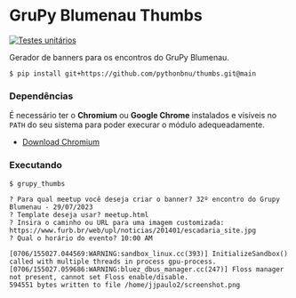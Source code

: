 # GruPy Blumenau Thumbs

[![Testes unitários](https://github.com/pythonbnu/thumbs/actions/workflows/unit-tests.yaml/badge.svg)](https://github.com/pythonbnu/thumbs/actions/workflows/unit-tests.yaml)

Gerador de banners para os encontros do GruPy Blumenau.

```shell
$ pip install git+https://github.com/pythonbnu/thumbs.git@main
```

### Dependências

É necessário ter o **Chromium** ou **Google Chrome** instalados e visíveis no `PATH` do seu sistema para poder execurar o módulo adequeadamente.

- [Download Chromium](https://www.chromium.org/getting-involved/download-chromium/)

### Executando

```
$ grupy_thumbs

? Para qual meetup você deseja criar o banner? 32º encontro do Grupy Blumenau - 29/07/2023
? Template deseja usar? meetup.html
? Insira o caminho ou URL para uma imagem customizada: https://www.furb.br/web/upl/noticias/201401/escadaria_site.jpg
? Qual o horário do evento? 10:00 AM

[0706/155027.044569:WARNING:sandbox_linux.cc(393)] InitializeSandbox() called with multiple threads in process gpu-process.
[0706/155027.059686:WARNING:bluez_dbus_manager.cc(247)] Floss manager not present, cannot set Floss enable/disable.
594551 bytes written to file /home/jjpaulo2/screenshot.png
```
